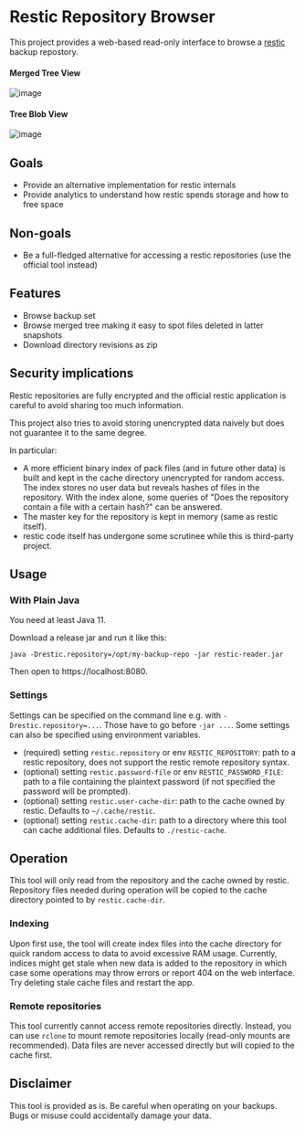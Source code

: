 # Restic Repository Browser

This project provides a web-based read-only interface to browse a [restic](https://restic.readthedocs.io) backup repostory.

#### Merged Tree View
![image](https://user-images.githubusercontent.com/9868/170083857-a8e647a5-7426-4f90-9922-d7087e7a2af1.png)

#### Tree Blob View
![image](https://user-images.githubusercontent.com/9868/170083995-bd6e3bcf-8e80-463d-8063-38aa6cd1626c.png)

## Goals

 * Provide an alternative implementation for restic internals
 * Provide analytics to understand how restic spends storage and how to free space

## Non-goals
 * Be a full-fledged alternative for accessing a restic repositories (use the official tool instead)

## Features

 * Browse backup set
 * Browse merged tree making it easy to spot files deleted in latter snapshots
 * Download directory revisions as zip

## Security implications

Restic repositories are fully encrypted and the official restic application is careful to avoid sharing too
much information.

This project also tries to avoid storing unencrypted data naively but does not guarantee it to the
same degree.

In particular:
 * A more efficient binary index of pack files (and in future other data) is built and kept in the cache
   directory unencrypted for random access. The index stores no user data but reveals hashes of files in the
   repository. With the index alone, some queries of "Does the repository contain a file with a certain hash?"
   can be answered.
 * The master key for the repository is kept in memory (same as restic itself).
 * restic code itself has undergone some scrutinee while this is third-party project.

## Usage

### With Plain Java

You need at least Java 11.

Download a release jar and run it like this:

```
java -Drestic.repository=/opt/my-backup-repo -jar restic-reader.jar
```

Then open to https://localhost:8080.

### Settings

Settings can be specified on the command line e.g. with `-Drestic.repository=...`. Those have to go before `-jar ...`.
Some settings can also be specified using environment variables.

 * (required) setting `restic.repository` or env `RESTIC_REPOSITORY`: path to a restic repository, does not support
   the restic remote repository syntax.
 * (optional) setting `restic.password-file` or env `RESTIC_PASSWORD_FILE`: path to a file containing the plaintext password
   (if not specified the password will be prompted).
 * (optional) setting `restic.user-cache-dir`: path to the cache owned by restic. Defaults to `~/.cache/restic`.
 * (optional) setting `restic.cache-dir`: path to a directory where this tool can cache additional files. Defaults
   to `./restic-cache`.

## Operation

This tool will only read from the repository and the cache owned by restic. Repository files needed during operation will
be copied to the cache directory pointed to by `restic.cache-dir`.

### Indexing

Upon first use, the tool will create index files into the cache directory for quick random access to data
to avoid excessive RAM usage. Currently, indices might get stale when new data is added to the repository
in which case some operations may throw errors or report 404 on the web interface. Try deleting stale cache
files and restart the app.

### Remote repositories

This tool currently cannot access remote repositories directly. Instead, you can use `rclone` to mount remote
repositories locally (read-only mounts are recommended). Data files are never accessed directly but will copied
to the cache first.

## Disclaimer

This tool is provided as is. Be careful when operating on your backups. Bugs or misuse could accidentally damage
your data.
